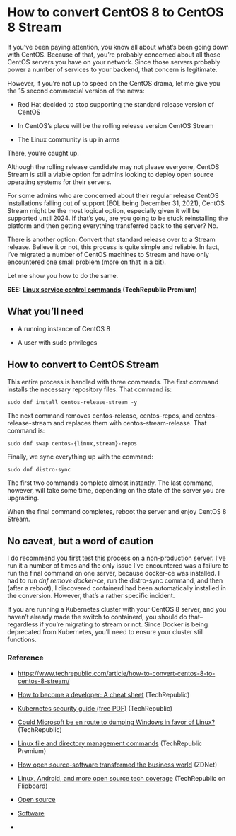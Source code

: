 
# How to convert CentOS 8 to CentOS 8 Stream

If you’ve been paying attention, you know all about what’s been going down with CentOS. Because of that, you’re probably concerned about all those CentOS servers you have on your network. Since those servers probably power a number of services to your backend, that concern is legitimate.

However, if you’re not up to speed on the CentOS drama, let me give you the 15 second commercial version of the news:

-   Red Hat decided to stop supporting the standard release version of CentOS
    
-   In CentOS’s place will be the rolling release version CentOS Stream
    
-   The Linux community is up in arms
    

There, you’re caught up.

Although the rolling release candidate may not please everyone, CentOS Stream is still a viable option for admins looking to deploy open source operating systems for their servers.

For some admins who are concerned about their regular release CentOS installations falling out of support (EOL being December 31, 2021), CentOS Stream might be the most logical option, especially given it will be supported until 2024. If that’s you, are you going to be stuck reinstalling the platform and then getting everything transferred back to the server? No.

There is another option: Convert that standard release over to a Stream release. Believe it or not, this process is quite simple and reliable. In fact, I’ve migrated a number of CentOS machines to Stream and have only encountered one small problem (more on that in a bit).

Let me show you how to do the same.

**SEE:** [**Linux service control commands**](https://www.techrepublic.com/resource-library/downloads/linux-service-control-commands/) **(TechRepublic Premium)**

## What you’ll need

-   A running instance of CentOS 8
    
-   A user with sudo privileges
    

## How to convert to CentOS Stream

This entire process is handled with three commands. The first command installs the necessary repository files. That command is:

`sudo dnf install centos-release-stream -y`

The next command removes centos-release, centos-repos, and centos-release-stream and replaces them with centos-stream-release. That command is:

`sudo dnf swap centos-{linux,stream}-repos`

Finally, we sync everything up with the command:

`sudo dnf distro-sync`

The first two commands complete almost instantly. The last command, however, will take some time, depending on the state of the server you are upgrading.

When the final command completes, reboot the server and enjoy CentOS 8 Stream.

## No caveat, but a word of caution

I do recommend you first test this process on a non-production server. I’ve run it a number of times and the only issue I’ve encountered was a failure to run the final command on one server, because docker-ce was installed. I had to run _dnf remove docker-ce_, run the distro-sync command, and then (after a reboot), I discovered containerd had been automatically installed in the conversion. However, that’s a rather specific incident.

If you are running a Kubernetes cluster with your CentOS 8 server, and you haven’t already made the switch to containerd, you should do that–regardless if you’re migrating to stream or not. Since Docker is being deprecated from Kubernetes, you’ll need to ensure your cluster still functions.


### Reference

- https://www.techrepublic.com/article/how-to-convert-centos-8-to-centos-8-stream/
- [How to become a developer: A cheat sheet](https://www.techrepublic.com/article/how-to-become-a-developer-a-cheat-sheet/) (TechRepublic)
- [Kubernetes security guide (free PDF)](https://www.techrepublic.com/resource-library/downloads/kubernetes-security-guide-free-pdf/) (TechRepublic)
- [Could Microsoft be en route to dumping Windows in favor of Linux?](https://www.techrepublic.com/article/could-microsoft-be-en-route-to-dumping-windows-in-favor-of-linux/) (TechRepublic)
- [Linux file and directory management commands](https://www.techrepublic.com/resource-library/downloads/linux-file-and-directory-management-commands/) (TechRepublic Premium)
- [How open source-software transformed the business world](https://www.zdnet.com/article/how-open-source-software-transformed-the-business-world/) (ZDNet)
- [Linux, Android, and more open source tech coverage](https://flipboard.com/@techrepublic/linux-android-and-more-open-source-tech-lg1d5t1ky) (TechRepublic on Flipboard)

- [Open source](https://www.techrepublic.com/topic/open-source/)
- [Software](https://www.techrepublic.com/topic/software/)
- 